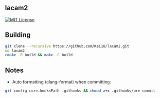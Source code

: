 lacam2
---
[![MIT License](http://img.shields.io/badge/license-MIT-blue.svg?style=flat)](LICENSE)

## Building

```sh
git clone --recursive https://github.com/Kei18/lacam2.git
cd lacam2
cmake -B build && make -C build
```


## Notes

- Auto formatting (clang-format) when committing:

```sh
git config core.hooksPath .githooks && chmod a+x .githooks/pre-commit
```
